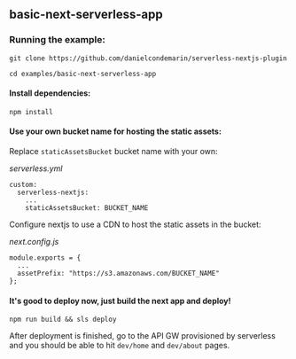 ## basic-next-serverless-app

### Running the example:

`git clone https://github.com/danielcondemarin/serverless-nextjs-plugin`

`cd examples/basic-next-serverless-app`

#### Install dependencies:

`npm install`

#### Use your own bucket name for hosting the static assets:

Replace `staticAssetsBucket` bucket name with your own:

_serverless.yml_

```
custom:
  serverless-nextjs:
    ...
    staticAssetsBucket: BUCKET_NAME
```

Configure nextjs to use a CDN to host the static assets in the bucket:

_next.config.js_

```
module.exports = {
  ...
  assetPrefix: "https://s3.amazonaws.com/BUCKET_NAME"
};
```

#### It's good to deploy now, just build the next app and deploy!

`npm run build && sls deploy`

After deployment is finished, go to the API GW provisioned by serverless and you should be able to hit `dev/home` and `dev/about` pages.
